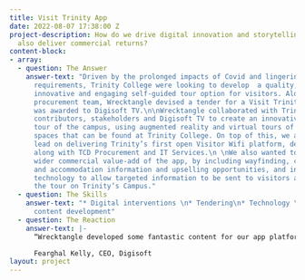 ```yaml
---
title: Visit Trinity App
date: 2022-08-07 17:38:00 Z
project-description: How do we drive digital innovation and storytelling that will
  also deliver commercial returns?
content-block:
- array:
  - question: The Answer
    answer-text: "Driven by the prolonged impacts of Covid and lingering social distancing
      requirements, Trinity College were looking to develop  a quality, low-touch,
      innovative and engaging self-guided tour option for visitors. Along with Trinity’s
      procurement team, Wrecktangle devised a tender for a Visit Trinity app, which
      was awarded to Digisoft TV.\n\nWrecktangle collaborated with Trinity content
      contributors, stakeholders and Digisoft TV to create an innovative self-guided
      tour of the campus, using augmented reality and virtual tours of the incredible
      spaces that can be found at Trinity College. On top of this, we also helped
      lead on delivering Trinity’s first open Visitor Wifi platform, devising specifications
      along with TCD Procurement and IT Services.\n \nWe also wanted to focus on the
      wider commercial value-add of the app, by including wayfinding, catering, retail
      and accommodation information and upselling opportunities, and integrating beacon
      technology to allow targeted information to be sent to visitors as they take
      the tour on Trinity’s Campus."
  - question: The Skills
    answer-text: "* Digital interventions \n* Tendering\n* Technology \n* Innovative
      content development"
  - question: The Reaction
    answer-text: |-
      “Wrecktangle developed some fantastic content for our app platform. They were also focused on delivering an innovative product that could evolve and remain relevant for their client and the visitors in years to come.”

      Fearghal Kelly, CEO, Digisoft
layout: project
---
```


